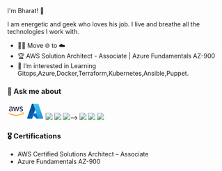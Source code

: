 I'm Bharat! 👋

I am energetic and geek who loves his job. I live and breathe all the technologies I work with.

- 👨‍💻 Move 🌐 to ☁️
- 🏆 AWS Solution Architect - Associate | Azure Fundamentals AZ-900 
- 👀 I’m interested in Learning Gitops,Azure,Docker,Terraform,Kubernetes,Ansible,Puppet.

### 💬 Ask me about

<img height="40" src="https://raw.githubusercontent.com/github/explore/master/topics/aws/aws.png"></a>
<img height="40" src="https://raw.githubusercontent.com/github/explore/master/topics/azure/azure.png"></a>
<img height="40" src="https://www.vectorlogo.zone/logos/terraformio/terraformio-icon.svg"></a>
<img height="40" src="https://www.vectorlogo.zone/logos/docker/docker-icon.svg"></a>
<img height="40" src="https://www.vectorlogo.zone/logos/argoprojio/argoprojio-icon.svg"></a>-->
<img height="40" src="https://www.vectorlogo.zone/logos/linux/linux-icon.svg"></a>
<img height="40" src="https://www.vectorlogo.zone/logos/jenkins/jenkins-icon.svg"></a>
<img height="40" src="https://www.vectorlogo.zone/logos/ansible/ansible-icon.svg"></a>

### 🎖️ Certifications
- AWS Certified Solutions Architect – Associate
- Azure Fundamentals AZ-900

